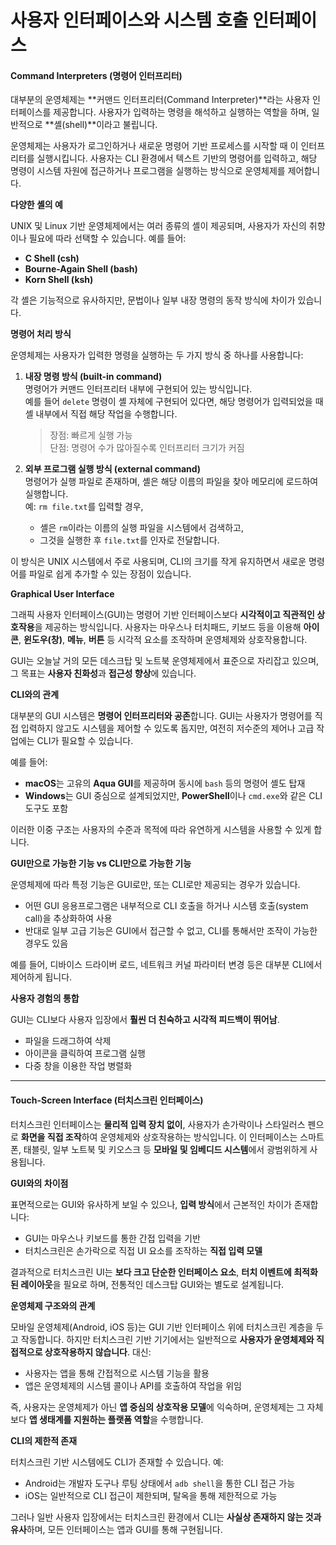 # 사용자 인터페이스와 시스템 호출 인터페이스

#### Command Interpreters (명령어 인터프리터)

대부분의 운영체제는 \*\*커맨드 인터프리터(Command Interpreter)\*\*라는 사용자 인터페이스를 제공합니다. 사용자가 입력하는 명령을 해석하고 실행하는 역할을 하며, 일반적으로 \*\*셸(shell)\*\*이라고 불립니다.

운영체제는 사용자가 로그인하거나 새로운 명령어 기반 프로세스를 시작할 때 이 인터프리터를 실행시킵니다. 사용자는 CLI 환경에서 텍스트 기반의 명령어를 입력하고, 해당 명령이 시스템 자원에 접근하거나 프로그램을 실행하는 방식으로 운영체제를 제어합니다.

**다양한 셸의 예**

UNIX 및 Linux 기반 운영체제에서는 여러 종류의 셸이 제공되며, 사용자가 자신의 취향이나 필요에 따라 선택할 수 있습니다. 예를 들어:

* **C Shell (csh)**
* **Bourne-Again Shell (bash)**
* **Korn Shell (ksh)**

각 셸은 기능적으로 유사하지만, 문법이나 일부 내장 명령의 동작 방식에 차이가 있습니다.

**명령어 처리 방식**

운영체제는 사용자가 입력한 명령을 실행하는 두 가지 방식 중 하나를 사용합니다:

1.  **내장 명령 방식 (built-in command)**\
    명령어가 커맨드 인터프리터 내부에 구현되어 있는 방식입니다.\
    예를 들어 `delete` 명령이 셸 자체에 구현되어 있다면, 해당 명령어가 입력되었을 때 셸 내부에서 직접 해당 작업을 수행합니다.

    > 장점: 빠르게 실행 가능\
    > 단점: 명령어 수가 많아질수록 인터프리터 크기가 커짐
2. **외부 프로그램 실행 방식 (external command)**\
   명령어가 실행 파일로 존재하며, 셸은 해당 이름의 파일을 찾아 메모리에 로드하여 실행합니다.\
   예: `rm file.txt`를 입력할 경우,
   * 셸은 `rm`이라는 이름의 실행 파일을 시스템에서 검색하고,
   * 그것을 실행한 후 `file.txt`를 인자로 전달합니다.

이 방식은 UNIX 시스템에서 주로 사용되며, CLI의 크기를 작게 유지하면서 새로운 명령어를 파일로 쉽게 추가할 수 있는 장점이 있습니다.

**Graphical User Interface**

그래픽 사용자 인터페이스(GUI)는 명령어 기반 인터페이스보다 **시각적이고 직관적인 상호작용**을 제공하는 방식입니다. 사용자는 마우스나 터치패드, 키보드 등을 이용해 **아이콘**, **윈도우(창)**, **메뉴**, **버튼** 등 시각적 요소를 조작하며 운영체제와 상호작용합니다.

GUI는 오늘날 거의 모든 데스크탑 및 노트북 운영체제에서 표준으로 자리잡고 있으며, 그 목표는 **사용자 친화성**과 **접근성 향상**에 있습니다.

**CLI와의 관계**

대부분의 GUI 시스템은 **명령어 인터프리터와 공존**합니다. GUI는 사용자가 명령어를 직접 입력하지 않고도 시스템을 제어할 수 있도록 돕지만, 여전히 저수준의 제어나 고급 작업에는 CLI가 필요할 수 있습니다.

예를 들어:

* **macOS**는 고유의 **Aqua GUI**를 제공하며 동시에 `bash` 등의 명령어 셸도 탑재
* **Windows**는 GUI 중심으로 설계되었지만, **PowerShell**이나 `cmd.exe`와 같은 CLI 도구도 포함

이러한 이중 구조는 사용자의 수준과 목적에 따라 유연하게 시스템을 사용할 수 있게 합니다.

**GUI만으로 가능한 기능 vs CLI만으로 가능한 기능**

운영체제에 따라 특정 기능은 GUI로만, 또는 CLI로만 제공되는 경우가 있습니다.

* 어떤 GUI 응용프로그램은 내부적으로 CLI 호출을 하거나 시스템 호출(system call)을 추상화하여 사용
* 반대로 일부 고급 기능은 GUI에서 접근할 수 없고, CLI를 통해서만 조작이 가능한 경우도 있음

예를 들어, 디바이스 드라이버 로드, 네트워크 커널 파라미터 변경 등은 대부분 CLI에서 제어하게 됩니다.

**사용자 경험의 통합**

GUI는 CLI보다 사용자 입장에서 **훨씬 더 친숙하고 시각적 피드백이 뛰어남**.

* 파일을 드래그하여 삭제
* 아이콘을 클릭하여 프로그램 실행
* 다중 창을 이용한 작업 병렬화

***

#### Touch-Screen Interface (터치스크린 인터페이스)

터치스크린 인터페이스는 **물리적 입력 장치 없이**, 사용자가 손가락이나 스타일러스 펜으로 **화면을 직접 조작**하여 운영체제와 상호작용하는 방식입니다. 이 인터페이스는 스마트폰, 태블릿, 일부 노트북 및 키오스크 등 **모바일 및 임베디드 시스템**에서 광범위하게 사용됩니다.

**GUI와의 차이점**

표면적으로는 GUI와 유사하게 보일 수 있으나, **입력 방식**에서 근본적인 차이가 존재합니다:

* GUI는 마우스나 키보드를 통한 간접 입력을 기반
* 터치스크린은 손가락으로 직접 UI 요소를 조작하는 **직접 입력 모델**

결과적으로 터치스크린 UI는 **보다 크고 단순한 인터페이스 요소**, **터치 이벤트에 최적화된 레이아웃**을 필요로 하며, 전통적인 데스크탑 GUI와는 별도로 설계됩니다.

**운영체제 구조와의 관계**

모바일 운영체제(Android, iOS 등)는 GUI 기반 인터페이스 위에 터치스크린 계층을 두고 작동합니다. 하지만 터치스크린 기반 기기에서는 일반적으로 **사용자가 운영체제와 직접적으로 상호작용하지 않습니다**. 대신:

* 사용자는 앱을 통해 간접적으로 시스템 기능을 활용
* 앱은 운영체제의 시스템 콜이나 API를 호출하여 작업을 위임

즉, 사용자는 운영체제가 아닌 **앱 중심의 상호작용 모델**에 익숙하며, 운영체제는 그 자체보다 **앱 생태계를 지원하는 플랫폼 역할**을 수행합니다.

**CLI의 제한적 존재**

터치스크린 기반 시스템에도 CLI가 존재할 수 있습니다. 예:

* Android는 개발자 도구나 루팅 상태에서 `adb shell`을 통한 CLI 접근 가능
* iOS는 일반적으로 CLI 접근이 제한되며, 탈옥을 통해 제한적으로 가능

그러나 일반 사용자 입장에서는 터치스크린 환경에서 CLI는 **사실상 존재하지 않는 것과 유사**하며, 모든 인터페이스는 앱과 GUI를 통해 구현됩니다.
